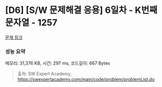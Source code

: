 # [D6] [S/W 문제해결 응용] 6일차 - K번째 문자열 - 1257 

[문제 링크](https://swexpertacademy.com/main/code/problem/problemDetail.do?contestProbId=AV18KWf6ItECFAZN) 

### 성능 요약

메모리: 31,376 KB, 시간: 297 ms, 코드길이: 667 Bytes



> 출처: SW Expert Academy, https://swexpertacademy.com/main/code/problem/problemList.do